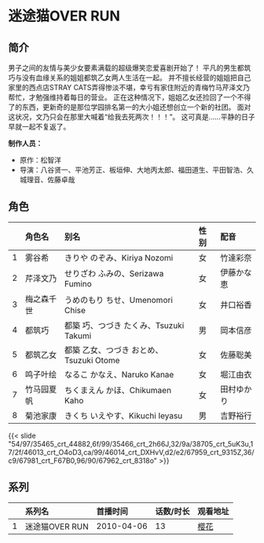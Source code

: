 # 迷途猫OVER RUN


## 简介

男子之间的友情与美少女要素满载的超级爆笑恋爱喜剧开始了！
平凡的男生都筑巧与没有血缘关系的姐姐都筑乙女两人生活在一起。
并不擅长经营的姐姐把自己家里的西点店STRAY CATS弄得惨淡不堪，幸亏有家住附近的青梅竹马芹泽文乃帮忙，才勉强维持着每日的营业。
正在这种情况下，姐姐乙女还捡回了一个不得了的东西，更新奇的是那位学园排名第一的大小姐还想创立一个新的社团。
面对这状况，文乃只会在那里大喊着“给我去死两次！！！”。
这可真是……平静的日子早就一起不复返了。

**制作人员：**
- 原作：松智洋
- 导演：八谷贤一、平池芳正、板垣伸、大地丙太郎、福田道生、平田智浩、久城理音、佐藤卓哉

## 角色

|     |   角色名   |   别名  | 性别 |  配音  |
|:--- |:------  |:----      |:---  |:--   |
| 1 | 雾谷希 | きりや のぞみ、Kiriya Nozomi | 女 | 竹達彩奈 |
| 2 | 芹泽文乃 | せりざわ ふみの、Serizawa Fumino | 女 | 伊藤かな恵 |
| 3 | 梅之森千世 | うめのもり ちせ、Umenomori Chise | 女 | 井口裕香 |
| 4 | 都筑巧 | 都築 巧、つづき たくみ、Tsuzuki Takumi | 男 | 岡本信彦 |
| 5 | 都筑乙女 | 都築 乙女、つづき おとめ、Tsuzuki Otome | 女 | 佐藤聡美 |
| 6 | 鸣子叶绘 | なるこ かなえ、Naruko Kanae | 女 | 堀江由衣 |
| 7 | 竹马园夏帆 | ちくまえん かほ、Chikumaen Kaho | 女 | 田村ゆかり |
| 8 | 菊池家康 | きくち いえやす、Kikuchi Ieyasu | 男 | 吉野裕行 |

{{< slide "54/97/35465_crt_44882,6f/99/35466_crt_2h66J,32/9a/38705_crt_5uK3u,17/2f/46013_crt_O4oD3,ca/99/46014_crt_DXHvV,d2/e2/67959_crt_9315Z,36/c9/67981_crt_F67B0,96/90/67962_crt_8318o" >}}

## 系列

|     |   系列名   |   首播时间  | 话数/时长  | 观看地址 |
|:---  |:------    |:----      |:---       |:---  |
| 1 | 迷途猫OVER RUN | 2010-04-06 | 13 | [樱花](https://www.yhdmp.live/vp/10093-1-0.html)  |



